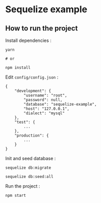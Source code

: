 # Sequelize example


## How to run the project

Install dependencies :

```
yarn

# or

npm install
```

Edit `config/config.json` :

```
{
    "development": {
        "username": "root",
        "password": null,
        "database": "sequelize-example",
        "host": "127.0.0.1",
        "dialect": "mysql"
    },
    "test": {
        ...
    },
    "production": {
        ...
    }
}
```

Init and seed database :

```
sequelize db:migrate

sequelize db:seed:all
```

Run the project :

```
npm start

